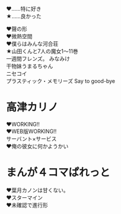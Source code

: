 ♥……特に好き  
★……良かった  

♥聲の形  
♥微熱空間  
♥僕らはみんな河合荘  
★山田くんと7人の魔女1～11巻  
一週間フレンズ。
みなみけ  
干物妹うまるちゃん  
ニセコイ  
プラスティック・メモリーズ Say to good-bye    

# 高津カリノ
♥WORKING!!  
♥WEB版WORKING!!  
サーバント×サービス  
♥俺の彼女に何かようかい  

# まんが４コマぱれっと
♥葉月カノンは甘くない。  
♥スターマイン  
♥未確認で進行形  